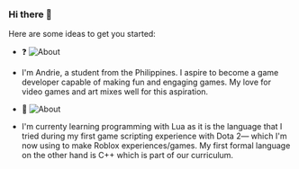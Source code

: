 ### Hi there 👋

Here are some ideas to get you started:

- ❓ ![About](https://img.shields.io/badge/About_Me-83e22b)
- I'm Andrie, a student from the Philippines. I aspire to become a game developer capable of making fun and engaging games. My love for video games and art mixes well for this aspiration.

- 🌱 ![About](https://img.shields.io/badge/Progress-83e22b)
- I'm currenty learning programming with Lua as it is the language that I tried during my first game scripting experience with Dota 2— which I'm now using to make Roblox experiences/games. My first formal language on the other hand is C++ which is part of our curriculum.
